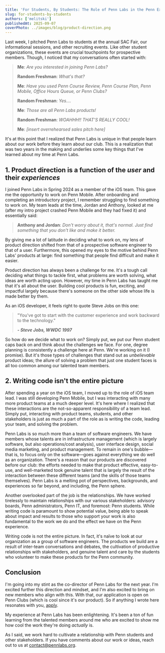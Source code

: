 ```yaml
---
title: 'For Students, By Students: The Role of Penn Labs in the Penn Experience'
slug: for-students-by-students
authors: ['melitski']
publishedAt: 2025-09-07
coverPhoto: ../images/blog/product-direction.png
---
```


Last week, I pitched Penn Labs to students at the annual SAC Fair, our informational sessions, and other recruiting events. Like other student organizations, these events are crucial touchpoints for prospective members. Though, I noticed that my conversations often started with:

> **Me**: *Are you interested in joining Penn Labs?*
>
> **Random Freshman**: *What's that?*
>
> **Me**: *Have you used Penn Course Review, Penn Course Plan, Penn Mobile, Office Hours Queue, or Penn Clubs?*
>
> **Random Freshman**: *Yes....*
>
> **Me**: *Those are all Penn Labs products!*
>
> **Random Freshman**: *WOAHHH!! THAT'S REALLY COOL!*
>
> **Me**: *[insert overrehearsed sales pitch here]*

It's at this point that I realized that Penn Labs is unique in that people learn about our work before they learn about our club. This is a realization that was two years in the making and underlies some key things that I've learned about my time at Penn Labs.

## 1. Product direction is a function of the *user* and their *experiences*
I joined Penn Labs in Spring 2024 as a member of the iOS team. This gave me the opportunity to work on Penn Mobile. After onboarding and completing an introductory project, I remember struggling to find something to work on. My team leads at the time, Jordan and Anthony, looked at me (after my intro project crashed Penn Mobile and they had fixed it) and essentially said:
> **Anthony and Jordan**: *Don't worry about it, that's normal. Just find something that you don't like and make it better.*

By giving me a lot of latitude in deciding what to work on, my lens of product direction shifted from that of a prospective software engineer to that of a user. Furthermore, this opened my eyes to the motive behind Penn Labs' products at large: find something that people find difficult and make it easier.

Product direction has always been a challenge for me. It's a tough call deciding what things to tackle first, what problems are worth solving, what ideas are worth acting upon. However, my time in Penn Labs has taught me that it's all about the user. Building cool products is fun, exciting, and impactful largely because there's someone on the other side whose life is made better by them.

As an iOS developer, it feels right to quote Steve Jobs on this one:
> "You've got to start with the customer experience and work backward to the technology."
>
> _**- Steve Jobs, WWDC 1997**_

So how do we decide what to work on? Simply put, we put our Penn student caps back on and think about the challenges we face. For one, degree planning is consistently a challenge here at Penn. We're working on it (I promise). But it's those types of challenges that stand out as *unbelievable* product ideas; the allure of solving a problem that just one student faces is all too common among our talented team members.

## 2. Writing code isn't the entire picture

After spending a year on the iOS team, I moved up to the role of iOS team lead. I was still developing Penn Mobile, but I was interacting with many more product teams at a much deeper level. It's here where I realized that these interactions are the not-so-apparent responsibility of a team lead. Simply put, interacting with product teams, students, and other stakeholders is just as much a part of the role as is writing the code, leading your team, and solving the problem.

Penn Labs is so much more than a team of software engineers. We have members whose talents are in infrastructure management (which is largely software, but also operations/cost analysis), user interface design, social media marketing, and product management. To remain in one's bubble—that is, to focus only on the software—goes against everything we do well as an organization. There's a reason that our products are discovered before our club: the efforts needed to make that product effective, easy-to-use, and well-marketed took genuine talent that is largely the result of the interaction between these different teams (and the skills of those teams themselves). Penn Labs is a melting pot of perspectives, backgrounds, and experiences so far beyond, and including, the Penn sphere.

Another overlooked part of the job is the relationships. We have worked tirelessly to maintain relationships with our various stakeholders: advisory boards, Penn administrators, Penn IT, and foremost: Penn students. While writing code is paramount to show potential value, being able to speak about impact and results to those who support your work is also fundamental to the work we do and the 
effect we have on the Penn experience.

Writing code is not the entire picture. In fact, it's naïve to look at our organization as a group of software engineers. The products we build are a result of inter-team conversations and debates, the cultivation of productive relationships with stakeholders, and genuine talent and care by the students who volunteer to make these products for the Penn community.

## Conclusion

I'm going into my stint as the co-director of Penn Labs for the next year. I'm excited further this direction and mindset, and I'm also excited to bring on new members who align with this. With that, our application is open on Penn Clubs (which is cool since it's our product). So if anything I wrote here resonates with you, [apply](https://pennlabs.org/apply).

My experience at Penn Labs has been enlightening. It's been a ton of fun learning from the talented members around me who are excited to show me how cool the work they're doing *actually* is.

As I said, we work hard to cultivate a relationship with Penn students and other stakeholders. If you have comments about our work or ideas, reach out to us at contact@pennlabs.org.
